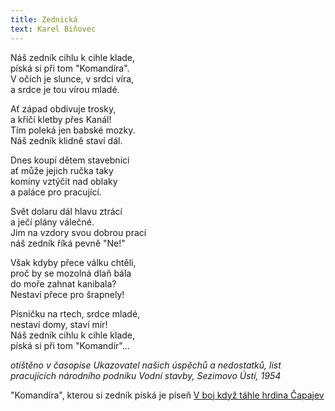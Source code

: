 ```yaml
---
title: Zednická
text: Karel Biňovec
---
```


  
Náš zedník cihlu k cihle klade,   
píská si při tom "Komandíra".  
V očích je slunce, v srdci víra,  
a srdce je tou vírou mladé.

Ať západ obdivuje trosky,    
a křičí kletby přes Kanál!    
Tím poleká jen babské mozky.  
Náš zedník klidně staví dál.

Dnes koupí dětem stavebnici   
ať může jejich ručka taky   
komíny vztýčit nad oblaky   
a paláce pro pracující.

Svět dolaru dál hlavu ztrácí   
a ječí plány válečné.   
Jim na vzdory svou dobrou prací   
náš zedník říká pevně "Ne!"

Však kdyby přece válku chtěli,  
proč by se mozolná dlaň bála   
do moře zahnat kanibala?   
Nestaví přece pro šrapnely!

Písničku na rtech, srdce mladé,  
nestaví domy, staví mír!   
Náš zedník cihlu k cihle klade,  
píská si při tom "Komandír"...

*otištěno v časopise Ukazovatel našich úspěchů a nedostatků, list pracujících národního podniku Vodní stavby, Sezimovo Ústí, 1954*

"Komandíra", kterou si zedník píská je píseň [V boj když táhle hrdina Čapajev](/pisen.phtml/v_boj_kdyz_tahl_hrdina_capajev)